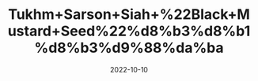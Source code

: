 ---
title: 'Tukhm+Sarson+Siah+%22Black+Mustard+Seed%22%d8%b3%d8%b1%d8%b3%d9%88%da%ba'
date: '2022-10-10' 
metatag: '' 
inventory: '0' 
draft: false 
# meta description 
shortDescripton: ''
description: 'Seed'
longdescription: ''
featured: True
# product Price
price: '100.0'
# Product Short Description
shortDescription: ''
productID: 'EB2B11CF-952C-ED11-9968-005056B3A416'
type: 'products'
category: 'Seed' 
thumnailproduct: 'https://eraconnect.blob.core.windows.net/product-images/aminsaddiquidawakhana/EB2B11CF-952C-ED11-9968-005056B3A416.webp' 
images:
  - image: 'https://eraconnect.blob.core.windows.net/product-images/aminsaddiquidawakhana/EB2B11CF-952C-ED11-9968-005056B3A416.webp'  
Variants:
---